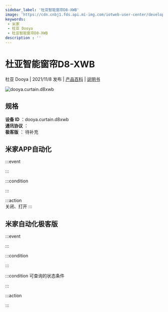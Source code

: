 ```yaml
---
sidebar_label: '杜亚智能窗帘D8-XWB'
image: 'https://cdn.cnbj1.fds.api.mi-img.com/iotweb-user-center/developer_1678870953850nyFO6DKe.png?GalaxyAccessKeyId=AKVGLQWBOVIRQ3XLEW&Expires=9223372036854775807&Signature=sF0ZJkgJB+GlMtA9lBW40OpU0HM='
keywords: 
 - 米家
 - 杜亚 Dooya
 - 杜亚智能窗帘D8-XWB
description : ''
---
```

# 杜亚智能窗帘D8-XWB

杜亚 Dooya | 2021/11/8 发布 | [产品百科](https://home.mi.com/webapp/content/baike/product/index.html?model=dooya.curtain.d8xwb/) | [说明书](https://home.mi.com/views/introduction.html?model=dooya.curtain.d8xwb&region=cn)

![dooya.curtain.d8xwb](https://cdn.cnbj1.fds.api.mi-img.com/iotweb-user-center/developer_1678870953850nyFO6DKe.png?GalaxyAccessKeyId=AKVGLQWBOVIRQ3XLEW&Expires=9223372036854775807&Signature=sF0ZJkgJB+GlMtA9lBW40OpU0HM=)

## 规格  
> 
**设备 ID** ：dooya.curtain.d8xwb  
**通讯协议** ：  
**极客版**  ： 待补充 


## 米家APP自动化  

:::event  

:::

:::condition  

:::

:::action   
关闭、打开
:::

## 米家自动化极客版  

:::event  

:::

:::condition  

:::

:::condition 可查询的状态条件  

:::

:::action  

:::

        
